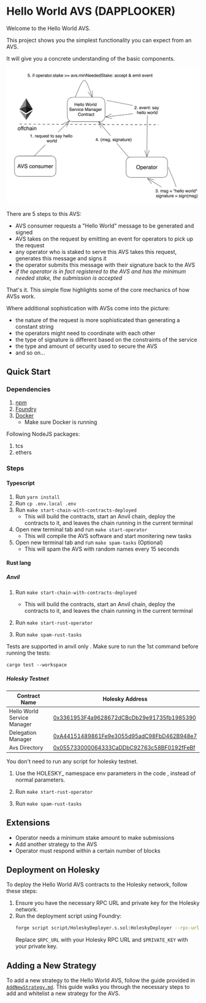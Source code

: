 # Hello World AVS (DAPPLOOKER)

Welcome to the Hello World AVS.

This project shows you the simplest functionality you can expect from an AVS.

It will give you a concrete understanding of the basic components.

![hello-world-png](./assets/hello-world-diagram.png)

There are 5 steps to this AVS:

- AVS consumer requests a "Hello World" message to be generated and signed
- AVS takes on the request by emitting an event for operators to pick up the request
- any operator who is staked to serve this AVS takes this request, generates this message and signs it
- the operator submits this message with their signature back to the AVS
- _if the operator is in fact registered to the AVS and has the minimum needed stake, the submission is accepted_

That's it. This simple flow highlights some of the core mechanics of how AVSs work.

Where additional sophistication with AVSs come into the picture:

- the nature of the request is more sophisticated than generating a constant string
- the operators might need to coordinate with each other
- the type of signature is different based on the constraints of the service
- the type and amount of security used to secure the AVS
- and so on...

## Quick Start

### Dependencies

1. [npm](https://docs.npmjs.com/downloading-and-installing-node-js-and-npm)
2. [Foundry](https://getfoundry.sh/)
3. [Docker](https://www.docker.com/get-started/)
   - Make sure Docker is running

Following NodeJS packages:

1. tcs
2. ethers

### Steps

#### Typescript

1. Run `yarn install`
2. Run `cp .env.local .env`
3. Run `make start-chain-with-contracts-deployed`
   - This will build the contracts, start an Anvil chain, deploy the contracts to it, and leaves the chain running in the current terminal
4. Open new terminal tab and run `make start-operator`
   - This will compile the AVS software and start monitering new tasks
5. Open new terminal tab and run `make spam-tasks` (Optional)
   - This will spam the AVS with random names every 15 seconds

#### Rust lang

##### Anvil

1. Run `make start-chain-with-contracts-deployed`

   - This will build the contracts, start an Anvil chain, deploy the contracts to it, and leaves the chain running in the current terminal

2. Run `make start-rust-operator`

3. Run `make spam-rust-tasks`

Tests are supported in anvil only . Make sure to run the 1st command before running the tests:

```
cargo test --workspace
```

##### Holesky Testnet

| Contract Name               | Holesky Address                                                                                                               |
| --------------------------- | ----------------------------------------------------------------------------------------------------------------------------- |
| Hello World Service Manager | [0x3361953F4a9628672dCBcDb29e91735fb1985390](https://holesky.etherscan.io/address/0x3361953F4a9628672dCBcDb29e91735fb1985390) |
| Delegation Manager          | [0xA44151489861Fe9e3055d95adC98FbD462B948e7](https://holesky.etherscan.io/address/0xA44151489861Fe9e3055d95adC98FbD462B948e7) |
| Avs Directory               | [0x055733000064333CaDDbC92763c58BF0192fFeBf](https://holesky.etherscan.io/address/0x055733000064333CaDDbC92763c58BF0192fFeBf) |

You don't need to run any script for holesky testnet.

1. Use the HOLESKY\_ namespace env parameters in the code , instead of normal parameters.

2. Run `make start-rust-operator`

3. Run `make spam-rust-tasks `

## Extensions

- Operator needs a minimum stake amount to make submissions
- Add another strategy to the AVS
- Operator must respond within a certain number of blocks

## Deployment on Holesky

To deploy the Hello World AVS contracts to the Holesky network, follow these steps:

1. Ensure you have the necessary RPC URL and private key for the Holesky network.
2. Run the deployment script using Foundry:
   ```bash
   forge script script/HoleskyDeployer.s.sol:HoleskyDeployer --rpc-url $RPC_URL --private-key $PRIVATE_KEY --broadcast -vvvv
   ```
   Replace `$RPC_URL` with your Holesky RPC URL and `$PRIVATE_KEY` with your private key.

## Adding a New Strategy

To add a new strategy to the Hello World AVS, follow the guide provided in [`AddNewStrategy.md`](https://github.com/Layr-Labs/hello-world-avs/blob/master/AddNewStrategy.md). This guide walks you through the necessary steps to add and whitelist a new strategy for the AVS.
